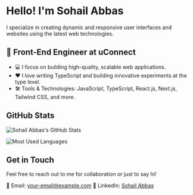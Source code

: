 # Hello! I'm Sohail Abbas

I specialize in creating dynamic and responsive user interfaces and websites using the latest web technologies.

## 💼 Front-End Engineer at uConnect

- 💻 I focus on building high-quality, scalable web applications.
- ❤️ I love writing TypeScript and building innovative experiments at the type level.
- 🛠️ Tools & Technologies: JavaScript, TypeScript, React.js, Next.js, Tailwind CSS, and more.

## GitHub Stats

![Sohail Abbas's GitHub Stats](https://github-readme-stats.vercel.app/api?username=sohailhunxai&show_icons=true&hide_border=true)

![Most Used Languages](https://github-readme-stats.vercel.app/api/top-langs/?username=sohailhunxai&layout=compact)

## Get in Touch

Feel free to reach out to me for collaboration or just to say hi!

 📧 Email: [your-email@example.com](mailto:sohaildatoo1998@gmail.com)
 💼 LinkedIn: [Sohail Abbas](https://www.linkedin.com/in/your-linkedin-username)
